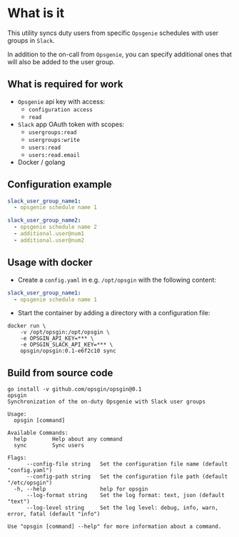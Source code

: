 # What is it

This utility syncs duty users from specific `Opsgenie` schedules with user groups in `Slack`.

In addition to the on-call from `Opsgenie`, you can specify additional ones that will also be added to the user group.

## What is required for work

- `Opsgenie` api key with access:
  - `configuration access`
  - `read`
- `Slack` app OAuth token with scopes:
  - `usergroups:read`
  - `usergroups:write`
  - `users:read`
  - `users:read.email`
- Docker / golang

## Configuration example

```yaml
slack_user_group_name1:
  - opsgenie schedule name 1

slack_user_group_name2:
  - opsgenie schedule name 2
  - additional.user@num1
  - additional.user@num2
```

## Usage with docker

- Create a `config.yaml` in e.g. `/opt/opsgin` with the following content:

```yaml
slack_user_group_name1:
  - opsgenie schedule name 1
```

- Start the container by adding a directory with a configuration file:

```shell
docker run \
    -v /opt/opsgin:/opt/opsgin \
    -e OPSGIN_API_KEY=*** \
    -e OPSGIN_SLACK_API_KEY=*** \
    opsgin/opsgin:0.1-e6f2c10 sync
```

## Build from source code

```shell
go install -v github.com/opsgin/opsgin@0.1
opsgin
Synchronization of the on-duty Opsgenie with Slack user groups

Usage:
  opsgin [command]

Available Commands:
  help        Help about any command
  sync        Sync users

Flags:
      --config-file string   Set the configuration file name (default "config.yaml")
      --config-path string   Set the configuration file path (default "/etc/opsgin")
  -h, --help                 help for opsgin
      --log-format string    Set the log format: text, json (default "text")
      --log-level string     Set the log level: debug, info, warn, error, fatal (default "info")

Use "opsgin [command] --help" for more information about a command.
```
